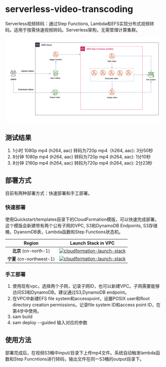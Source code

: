 # serverless-video-transcoding

Serverless视频转码：通过Step Functions, Lambda和EFS实现分布式视频转码。适用于按需快速视频转码。Serverless架构，无需管理计算集群。 

![](./images/serverless-video-transcoder.png)

## 测试结果

1. 1小时 1080p mp4 (h264, aac) 转码为720p mp4（h264, aac): 3分50秒
2. 8分钟 1080p mp4 (h264, aac) 转码为720p mp4 (h264, aac): 1分10秒
3. 8分钟 2160p mp4 (h264, aac) 转码为720p mp4 (h264, aac): 2分23秒



## 部署方式
目前有两种部署方式：快速部署和手工部署。

### 快速部署

使用Quickstart/templates目录下的CloudFormation模版，可以快速完成部署。这个模版会新建带有两个公有子网的VPC, S3和DynamoDB Endpoints, S3存储桶，DyanomDB表，Lambda函数和Step Functions状态机。

|           Region            |                     Launch Stack in VPC                      | 
| :-------------------------: | :----------------------------------------------------------: | 
| **北京** (cn-north-1)   | [![cloudformation-launch-stack](https://s3.amazonaws.com/cloudformation-examples/cloudformation-launch-stack.png)](https://console.amazonaws.cn/cloudformation/home?region=cn-north-1#/stacks/new?stackName=serverless-video-transcoder&templateURL=https://aws-quickstart-cn.s3.cn-northwest-1.amazonaws.com.cn/serverless-video-transcoder/main.template.yaml) | 
| **宁夏** (cn-northwest-1) | [![cloudformation-launch-stack](https://s3.amazonaws.com/cloudformation-examples/cloudformation-launch-stack.png)](https://console.amazonaws.cn/cloudformation/home?region=cn-northwest-1#/stacks/new?stackName=serverless-video-transcoder&templateURL=https://aws-quickstart-cn.s3.cn-northwest-1.amazonaws.com.cn/serverless-video-transcoder/main.template.yaml) | 

### 手工部署
1. 使用现有vpc，选择两个子网，记录子网ID，也可以新建VPC。子网需要能够访问S3和DynamoDB。建议通过S3,DynamoDB endpoint。
2. 在VPC中新建EFS file system和accesspoint，设置POSIX user和Root directory creation permissions。记录file system ID和access point ID，在第4步中使用。
3. sam build
4. sam deploy --guided 输入对应的参数


## 使用方法

部署完成后，在视频S3桶中input/目录下上传mp4文件。系统自动触发lambda函数和Step Funcntions进行转码，输出文件在同一S3桶的output目录下。

